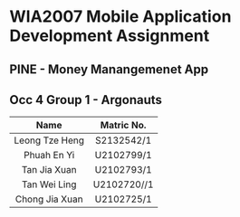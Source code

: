 # WIA2007 Mobile Application Development Assignment
## PINE - Money Manangemenet App
## Occ 4 Group 1 - Argonauts

|        Name     | Matric No.  |
| :------------:  | :---------: |
| Leong Tze Heng  | S2132542/1  | 
| Phuah En Yi     | U2102799/1  | 
| Tan Jia Xuan    | U2102793/1  |
| Tan Wei Ling    | U2102720//1 | 
| Chong Jia Xuan  | U2102725/1  | 
